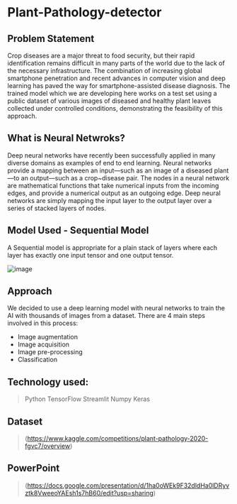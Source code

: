 # Plant-Pathology-detector

## Problem Statement
Crop diseases are a major threat to food security, but their rapid identification remains difficult in many parts of the world due to the lack of the necessary infrastructure. The combination of increasing global smartphone penetration and recent advances in computer vision and deep learning has paved the way for smartphone-assisted disease diagnosis. The trained model which we are developing here works on a test set using a public dataset of various images of diseased and healthy plant leaves collected under controlled conditions, demonstrating the feasibility of this approach. 

## What is Neural Netwroks?
Deep neural networks have recently been successfully applied in many diverse domains as examples of end to end learning. 
Neural networks provide a mapping between an input—such as an image of a diseased plant—to an output—such as a crop~disease pair. 
The nodes in a neural network are mathematical functions that take numerical inputs from the incoming edges, and provide a numerical output as an outgoing edge. 
Deep neural networks are simply mapping the input layer to the output layer over a series of stacked layers of nodes. 

## Model Used - Sequential Model
A Sequential model is appropriate for a plain stack of layers where each layer has exactly one input tensor and one output tensor. 

![image](https://miro.medium.com/max/874/1*eJ36Jpf-DE9q5nKk67xT0Q.jpeg)

## Approach
We decided to use a deep learning model with neural networks to train the AI with thousands of images from a dataset. There are 4 main steps involved in this process: 
> 
- Image augmentation
- Image acquisition 
- Image pre-processing
- Classification 

## Technology used:
> Python
> TensorFlow
> Streamlit
> Numpy
> Keras

## Dataset  
> (https://www.kaggle.com/competitions/plant-pathology-2020-fgvc7/overview)

## PowerPoint 
> (https://docs.google.com/presentation/d/1ha0oWEk9F32dldHa0lDRyvztk8VweeoYAEsh1s7hB60/edit?usp=sharing)
